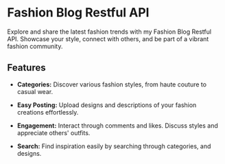 # Fashion Blog Restful API

Explore and share the latest fashion trends with my Fashion Blog Restful API. Showcase your style, connect with others, and be part of a vibrant fashion community.

## Features

- **Categories:** Discover various fashion styles, from haute couture to casual wear.

- **Easy Posting:** Upload designs and descriptions of your fashion creations effortlessly.

- **Engagement:** Interact through comments and likes. Discuss styles and appreciate others' outfits.

- **Search:** Find inspiration easily by searching through categories, and designs.
